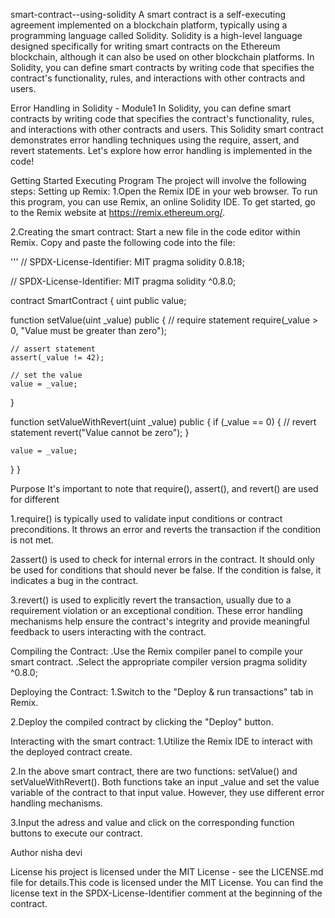 smart-contract--using-solidity
A smart contract is a self-executing agreement implemented on a blockchain platform, typically using a programming language called Solidity. Solidity is a high-level language designed specifically for writing smart contracts on the Ethereum blockchain, although it can also be used on other blockchain platforms. In Solidity, you can define smart contracts by writing code that specifies the contract's functionality, rules, and interactions with other contracts and users.

Error Handling in Solidity - Module1
In Solidity, you can define smart contracts by writing code that specifies the contract's functionality, rules, and interactions with other contracts and users. This Solidity smart contract demonstrates error handling techniques using the require, assert, and revert statements. Let's explore how error handling is implemented in the code!

Getting Started
Executing Program
The project will involve the following steps:
Setting up Remix:
1.Open the Remix IDE in your web browser. To run this program, you can use Remix, an online Solidity IDE. To get started, go to the Remix website at https://remix.ethereum.org/.

2.Creating the smart contract: Start a new file in the code editor within Remix. Copy and paste the following code into the file:

''' // SPDX-License-Identifier: MIT pragma solidity 0.8.18;

// SPDX-License-Identifier: MIT pragma solidity ^0.8.0;

contract SmartContract { uint public value;

function setValue(uint _value) public {
    // require statement
    require(_value > 0, "Value must be greater than zero");
    
    // assert statement
    assert(_value != 42);
    
    // set the value
    value = _value;
}

function setValueWithRevert(uint _value) public {
    if (_value == 0) {
        // revert statement
        revert("Value cannot be zero");
    }
    
    value = _value;
}
}

Purpose
It's important to note that require(), assert(), and revert() are used for different

1.require() is typically used to validate input conditions or contract preconditions. It throws an error and reverts the transaction if the condition is not met.

2assert() is used to check for internal errors in the contract. It should only be used for conditions that should never be false. If the condition is false, it indicates a bug in the contract.

3.revert() is used to explicitly revert the transaction, usually due to a requirement violation or an exceptional condition. These error handling mechanisms help ensure the contract's integrity and provide meaningful feedback to users interacting with the contract.

Compiling the Contract:
.Use the Remix compiler panel to compile your smart contract. .Select the appropriate compiler version pragma solidity ^0.8.0;

Deploying the Contract:
1.Switch to the "Deploy & run transactions" tab in Remix.

2.Deploy the compiled contract by clicking the "Deploy" button.

Interacting with the smart contract:
1.Utilize the Remix IDE to interact with the deployed contract create.

2.In the above smart contract, there are two functions: setValue() and setValueWithRevert(). Both functions take an input _value and set the value variable of the contract to that input value. However, they use different error handling mechanisms.

3.Input the adress and value and click on the corresponding function buttons to execute our contract.

Author
nisha devi


License
his project is licensed under the MIT License - see the LICENSE.md file for details.This code is licensed under the MIT License. You can find the license text in the SPDX-License-Identifier comment at the beginning of the contract.
